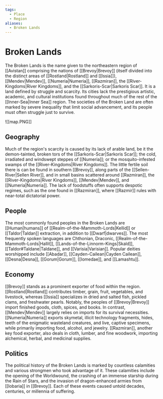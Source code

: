 ```yaml
---
tags:
  - Place
  - Region
aliases:
  - Broken Lands
---
```

# Broken Lands
The Broken Lands is the name given to the northeastern region of [[Avistan]] comprising the nations of [[Brevoy|Brevoy]] (itself divided into the distinct areas of [[Rostland|Rostland]] and [[Issia]]), [[Mendev|Mendev]], [[Numeria|Numeria]], [[Razmiran]], the [[River-Kingdoms|River Kingdoms]], and the [[Sarkoris-Scar|Sarkoris Scar]]. It is a land defined by struggle and scarcity. Its cities lack the prestigious artistic, academic, and cultural institutions found throughout much of the rest of the [[Inner-Sea|Inner Sea]] region. The societies of the Broken Land are often marked by severe inequality that limit social advancement, and its people must often struggle just to survive.

![[map.PNG]]

## Geography  
Much of the region's scarcity is caused by its lack of arable land, be it the demon-tainted, broken tors of the [[Sarkoris-Scar|Sarkoris Scar]]; the cold, irradiated and windswept steppes of [[Numeria]]; or the mosquito-infested swamps of the [[River-Kingdoms|River Kingdoms]]. The little fertile soil there is can be found in southern [[Brevoy]], along parts of the [[Sellen-River|Sellen River]], and in small basins scattered around [[Razmiran]], the [[River-Kingdoms|River Kingdoms]], [[Mendev|Mendev]], and [[Numeria|Numeria]]. The lack of foodstuffs often supports despotic regimes, such as the one found in [[Razmiran]], where [[Razmir]] rules with near-total dictatorial power.

## People
The most commonly found peoples in the Broken Lands are [[Human|humans]] of [[Realm-of-the-Mammoth-Lords|Kellid]] or [[Taldor|Taldan]] extraction, in addition to [[Dwarf|dwarves]]. The most frequently spoken languages are Chthonian, Draconic, [[Realm-of-the-Mammoth-Lords|Hallit]], [[Lands-of-the-Linnorm-Kings|Skald]], [[Taldor#Taldane|Taldane]], and [[Varisia|Varisian]]. Popular deities worshipped include [[Abadar]], [[Cayden-Cailean|Cayden Cailean]], [[Desna|Desna]], [[Gorum|Gorum]], [[Iomedae]], and [[Lamashtu]].

## Economy  
[[Brevoy]] stands as a prominent exporter of food within the region. [[Rostland|Rostland]] contributes timber, grain, fruit, vegetables, and livestock, whereas [[Issia]] specializes in dried and salted fish, pickled clams, and freshwater pearls. Notably, the peoples of [[Brevoy|Brevoy]] import finished goods, cloth, spices, and books. In contrast, [[Mendev|Mendev]] largely relies on imports for its survival necessities. [[Numeria|Numeria]] exports skymetal, illicit technology fragments, hides, teeth of the enigmatic wasteland creatures, and live, captive specimens, while primarily importing food, alcohol, and jewelry. [[Razmiran]], another key food exporter, also deals in cloth, lumber, and fine woodwork, importing alchemical, herbal, and medicinal supplies.

## Politics
The political history of the Broken Lands is marked by countless calamities and various strongmen who took advantage of it. These calamities include the opening of the Worldwound, the crashing of an immense starship during the Rain of Stars, and the invasion of dragon-enhanced armies from [[Iobaria]] in [[Brevoy]]. Each of these events caused untold decades, centuries, or millennia of suffering.
